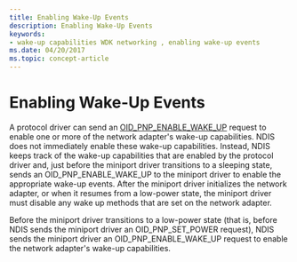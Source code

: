 ```yaml
---
title: Enabling Wake-Up Events
description: Enabling Wake-Up Events
keywords:
- wake-up capabilities WDK networking , enabling wake-up events
ms.date: 04/20/2017
ms.topic: concept-article
---
```


# Enabling Wake-Up Events





A protocol driver can send an [OID\_PNP\_ENABLE\_WAKE\_UP](./oid-pnp-enable-wake-up.md) request to enable one or more of the network adapter's wake-up capabilities. NDIS does not immediately enable these wake-up capabilities. Instead, NDIS keeps track of the wake-up capabilities that are enabled by the protocol driver and, just before the miniport driver transitions to a sleeping state, sends an OID\_PNP\_ENABLE\_WAKE\_UP to the miniport driver to enable the appropriate wake-up events. After the miniport driver initializes the network adapter, or when it resumes from a low-power state, the miniport driver must disable any wake up methods that are set on the network adapter.

Before the miniport driver transitions to a low-power state (that is, before NDIS sends the miniport driver an OID\_PNP\_SET\_POWER request), NDIS sends the miniport driver an OID\_PNP\_ENABLE\_WAKE\_UP request to enable the network adapter's wake-up capabilities.

 

